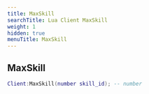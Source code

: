 ```yaml
---
title: MaxSkill
searchTitle: Lua Client MaxSkill
weight: 1
hidden: true
menuTitle: MaxSkill
---
```

## MaxSkill
```lua
Client:MaxSkill(number skill_id); -- number
```